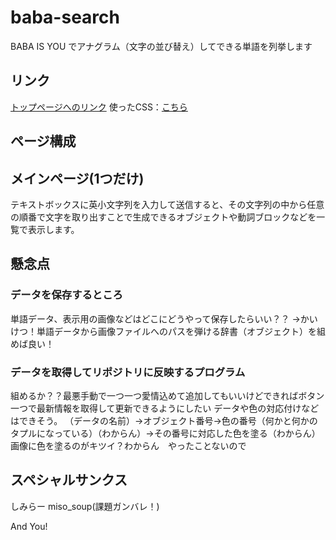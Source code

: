 # baba-search
BABA IS YOU でアナグラム（文字の並び替え）してできる単語を列挙します

## リンク
[トップページへのリンク](https://mmnk-github.github.io/baba-search/Pages/main.html)
使ったCSS：[こちら](https://watercss.kognise.dev/)



## ページ構成
## メインページ(1つだけ)
テキストボックスに英小文字列を入力して送信すると、その文字列の中から任意の順番で文字を取り出すことで生成できるオブジェクトや動詞ブロックなどを一覧で表示します。


## 懸念点
### データを保存するところ
単語データ、表示用の画像などはどこにどうやって保存したらいい？？
→かいけつ！単語データから画像ファイルへのパスを弾ける辞書（オブジェクト）を組めば良い！

### データを取得してリポジトリに反映するプログラム
組めるか？？最悪手動で一つ一つ愛情込めて追加してもいいけどできればボタン一つで最新情報を取得して更新できるようにしたい
データや色の対応付けなどはできそう。
（データの名前）->オブジェクト番号->色の番号（何かと何かのタプルになっている）（わからん）->その番号に対応した色を塗る（わからん）
画像に色を塗るのがキツイ？わからん　やったことないので

## スペシャルサンクス
しみらー
miso_soup(課題ガンバレ！)

And You!